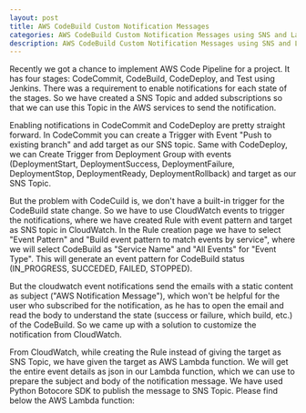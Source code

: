 ```yaml
---
layout: post
title: AWS CodeBuild Custom Notification Messages
categories: AWS CodeBuild Custom Notification Messages using SNS and Lambda with Python Botocore SDK Customize AWS CloudWatch notifications.    
description: AWS CodeBuild Custom Notification Messages using SNS and Lambda with Python Botocore SDK. Customize AWS CloudWatch notifications.  
---
```


Recently we got a chance to implement AWS Code Pipeline for a project. It has four stages: CodeCommit, CodeBuild, CodeDeploy, and Test using Jenkins. There was a requirement to enable notifications for each state of the stages. So we have created a SNS Topic and added subscriptions so that we can use this Topic in the AWS services to send the notification.

Enabling notifications in CodeCommit and CodeDeploy are pretty straight forward. In CodeCommit you can create a Trigger with Event "Push to existing branch" and add target as our SNS topic. Same with CodeDeploy, we can Create Trigger from Deployment Group with events (DeploymentStart, DeploymentSuccess, DeploymentFailure, DeploymentStop, DeploymentReady, DeploymentRollback) and target as our SNS Topic.  

But the problem with CodeCuild is, we don't have a built-in trigger for the CodeBuild state change. So we have to use CloudWatch events to trigger the notifications, where we have created Rule with event pattern and target as SNS topic in CloudWatch. In the Rule creation page we have to select "Event Pattern" and "Build event pattern to match events by service", where we will select CodeBuild as "Service Name" and "All Events" for "Event Type". This will generate an event pattern for CodeBuild status (IN_PROGRESS, SUCCEDED, FAILED, STOPPED).

But the cloudwatch event notifications send the emails with a static content as subject ("AWS Notification Message"), which won't be helpful for the user who subscribed for the notification, as he has to open the email and read the body to understand the state (success or failure, which build, etc.) of the CodeBuild. So we came up with a solution to customize the notification from CloudWatch.

From CloudWatch, while creating the Rule instead of giving the target as SNS Topic, we have given the target as AWS Lambda function. We will get the entire event details as json in our Lambda function, which we can use to prepare the subject and body of the notification message. We have used Python Botocore SDK to publish the message to SNS Topic. Please find below the AWS Lambda function:

<script src="https://gist.github.com/abhidsm/1f81819733ffe631b795bac5245b8564.js"></script>  


